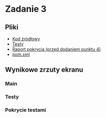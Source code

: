 # Zadanie 3
## Pliki
- [Kod źródłowy](./src/main/)
- [Testy](./src/test)
- [Raport pokrycia (przed dodaniem punktu 4)](./cov-bez-4.html)
- [pom.xml](./pom.xml)

## Wynikowe zrzuty ekranu
### Main

### Testy

### Pokrycie testami